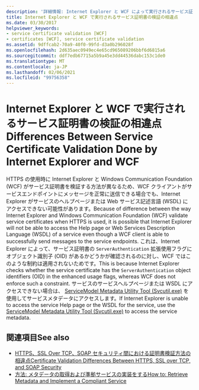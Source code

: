 ```yaml
---
description: '詳細情報: Internet Explorer と WCF によって実行されるサービス証明書の検証の相違点'
title: Internet Explorer と WCF で実行されるサービス証明書の検証の相違点
ms.date: 03/30/2017
helpviewer_keywords:
- service certificate validation [WCF]
- certificates [WCF], service certificate validation
ms.assetid: 9dffcab2-70a9-40f0-99fd-d3a0b296028f
ms.openlocfilehash: 2d635aec0949ec4e65cd965089206bbf6d6815a6
ms.sourcegitcommit: ddf7edb67715a5b9a45e3dd44536dabc153c1de0
ms.translationtype: MT
ms.contentlocale: ja-JP
ms.lasthandoff: 02/06/2021
ms.locfileid: "99756358"
---
```

# <a name="differences-between-service-certificate-validation-done-by-internet-explorer-and-wcf"></a><span data-ttu-id="4c315-103">Internet Explorer と WCF で実行されるサービス証明書の検証の相違点</span><span class="sxs-lookup"><span data-stu-id="4c315-103">Differences Between Service Certificate Validation Done by Internet Explorer and WCF</span></span>

<span data-ttu-id="4c315-104">HTTPS の使用時に Internet Explorer と Windows Communication Foundation (WCF) がサービス証明書を検証する方法が異なるため、WCF クライアントがサービスエンドポイントにメッセージを正常に送信できる場合でも、Internet Explorer がサービスのヘルプページまたは Web サービス記述言語 (WSDL) にアクセスできない可能性があります。</span><span class="sxs-lookup"><span data-stu-id="4c315-104">Because of difference between the way Internet Explorer and Windows Communication Foundation (WCF) validate service certificates when HTTPS is used, it is possible that Internet Explorer will not be able to access the Help page or Web Services Description Language (WSDL) of a service even though a WCF client is able to successfully send messages to the service endpoints.</span></span> <span data-ttu-id="4c315-105">これは、Internet Explorer によって、サービス証明書の `ServerAuthentication` 拡張使用フラグにオブジェクト識別子 (OID) があるかどうかが確認されるのに対し、WCF ではこのような制約は適用されないためです。</span><span class="sxs-lookup"><span data-stu-id="4c315-105">This is because Internet Explorer checks whether the service certificate has the `ServerAuthentication` object identifiers (OID) in the enhanced usage flags, whereas WCF does not enforce such a constraint.</span></span> <span data-ttu-id="4c315-106">サービスのサービスヘルプページまたは WSDL にアクセスできない場合は、 [ServiceModel Metadata Utility Tool (Svcutil.exe)](../servicemodel-metadata-utility-tool-svcutil-exe.md) を使用してサービスメタデータにアクセスします。</span><span class="sxs-lookup"><span data-stu-id="4c315-106">If Internet Explorer is unable to access the service Help page or the WSDL for the service, use the [ServiceModel Metadata Utility Tool (Svcutil.exe)](../servicemodel-metadata-utility-tool-svcutil-exe.md) to access the service metadata.</span></span>  
  
## <a name="see-also"></a><span data-ttu-id="4c315-107">関連項目</span><span class="sxs-lookup"><span data-stu-id="4c315-107">See also</span></span>

- [<span data-ttu-id="4c315-108">HTTPS、SSL Over TCP、SOAP セキュリティ間における証明書検証方法の相違点</span><span class="sxs-lookup"><span data-stu-id="4c315-108">Certificate Validation Differences Between HTTPS, SSL over TCP, and SOAP Security</span></span>](cert-val-diff-https-ssl-over-tcp-and-soap.md)
- [<span data-ttu-id="4c315-109">方法: メタデータの取得および準拠サービスの実装をする</span><span class="sxs-lookup"><span data-stu-id="4c315-109">How to: Retrieve Metadata and Implement a Compliant Service</span></span>](how-to-retrieve-metadata-and-implement-a-compliant-service.md)
